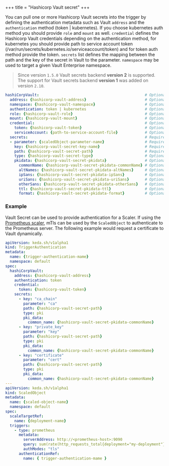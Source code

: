 +++
title = "Hashicorp Vault secret"
+++


You can pull one or more Hashicorp Vault secrets into the trigger by defining the authentication metadata such as Vault `address` and the `authentication` method (token | kubernetes). If you choose kubernetes auth method you should provide `role` and `mount` as well.
`credential` defines the Hashicorp Vault credentials depending on the authentication method, for kubernetes you should provide path to service account token (/var/run/secrets/kubernetes.io/serviceaccount/token) and for token auth method provide the token.
`secrets` list defines the mapping between the path and the key of the secret in Vault to the parameter.
`namespace` may be used to target a given Vault Enterprise namespace.

> Since version `1.5.0` Vault secrets backend **version 2** is supported. 
> The support for Vault secrets backend **version 1** was added on version `2.10`.

```yaml
hashiCorpVault:                                               # Optional.
  address: {hashicorp-vault-address}                          # Optional. (env - $VAULT_ADDR)
  namespace: {hashicorp-vault-namespace}                      # Optional. Default is root namespace. Useful for Vault Enterprise (env - $VAULT_NAMESPACE)
  authentication: token | kubernetes                          # Optional. (env - $VAULT_AUTH)
  role: {hashicorp-vault-role}                                # Optional. (env - $VAULT_ROLE)
  mount: {hashicorp-vault-mount}                              # Optional. (env - $VAULT_MOUNT)
  credential:                                                 # Optional.
    token: {hashicorp-vault-token}                            # Optional. (env - $VAULT_TOKEN)
    serviceAccount: {path-to-service-account-file}            # Optional. (env - $VAULT_JWT_PATH)
  secrets:                                                    # Required.
  - parameter: {scaledObject-parameter-name}                  # Required.
    key: {hashicorp-vault-secret-key-name}                    # Required.
    path: {hashicorp-vault-secret-path}                       # Required.
    type: {hashicorp-vault-secret-type}                       # Optional. Default to `""`. Allowed values: `secret`, `secretV2`, `pki`
    pkidata: {hashicorp-vault-secret-pkidata}                 # Optional. Data to be send with the secret  if `hashicorp-vault-secret-type` is pki request
      commonName: {hashicorp-vault-secret-pkidata-commonName} # Optional.
      altNames: {hashicorp-vault-secret-pkidata-altNames}     # Optional.
      ipSans: {hashicorp-vault-secret-pkidata-ipSans}         # Optional.
      uriSans: {hashicorp-vault-secret-pkidata-uriSans}       # Optional.
      otherSans: {hashicorp-vault-secret-pkidata-otherSans}   # Optional.
      ttl: {hashicorp-vault-secret-pkidata-ttl}               # Optional.
      format: {hashicorp-vault-secret-pkidata-format}         # Optional.
```

### Example
Vault Secret can be used to provide authentication for a Scaler. If using the [Prometheus scaler](https://keda.sh/docs/2.3/scalers/prometheus/), mTls can be used by the `ScaledObject` to authenticate to the Prometheus server. The following example would request a certificate to Vault dynamically.
```yaml
apiVersion: keda.sh/v1alpha1
kind: TriggerAuthentication
metadata:
  name: {trigger-authentication-mame}
  namespace: default
spec:
  hashiCorpVault:
    address: {hashicorp-vault-address}
    authentication: token
    credential:
      token: {hashicorp-vault-token}
    secrets:
      - key: "ca_chain"
        parameter: "ca"
        path: {hashicorp-vault-secret-path}
        type: pki
        pki_data:
          common_name: {hashicorp-vault-secret-pkidata-commonName}
      - key: "private_key"
        parameter: "key"
        path: {hashicorp-vault-secret-path}
        type: pki
        pki_data:
          common_name: {hashicorp-vault-secret-pkidata-commonName}
      - key: "certificate"
        parameter: "cert"
        path: {hashicorp-vault-secret-path}
        type: pki
        pki_data:
          common_name: {hashicorp-vault-secret-pkidata-commonName}
---
apiVersion: keda.sh/v1alpha1
kind: ScaledObject
metadata:
  name: {scaled-object-name}
  namespace: default
spec:
  scaleTargetRef:
    name: {deployment-name}
  triggers:
    - type: prometheus
      metadata:
        serverAddress: http://<prometheus-host>:9090
        query: sum(rate(http_requests_total{deployment="my-deployment"}[2m]))
        authModes: "tls"
      authenticationRef:
        name: { trigger-authentication-mame }
```
